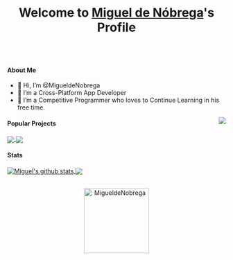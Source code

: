 <p align="center">
  <h1 align="center">Welcome to <a href="https://github.com/MigueldeNobrega">Miguel de Nóbrega</a>'s Profile</h1>
  <br></br>
</p>

#### About Me

<ul>
  <li>👋 Hi, I’m @MigueldeNobrega</li>
  <li>🙋 I’m a Cross-Platform App Developer</li>
  <li>🌱 I’m a Competitive Programmer who loves to Continue Learning in his free time.</li>
</ul>
<img align="right" src="https://media.giphy.com/media/M9gbBd9nbDrOTu1Mqx/giphy.gif">

#### Popular Projects
<a href="https://github.com/MigueldeNobrega/Futbol_Connection">
  <!-- Change the `github-readme-stats.anuraghazra1.vercel.app` to `github-readme-stats.vercel.app`  -->
  <img align="center" src="https://github-readme-stats.anuraghazra1.vercel.app/api/pin/?username=MigueldeNobrega&repo=Futbol_Connection&theme=onedark" />
</a>    
<a href="https://github.com/mrbluebird2/mrbluebird2.github.io">
  <!-- Change the `github-readme-stats.anuraghazra1.vercel.app` to `github-readme-stats.vercel.app`  -->
  <img align="center" src="https://github-readme-stats.anuraghazra1.vercel.app/api/pin/?username=MrBlueBird2&repo=mrbluebird2.github.io&theme=onedark"/>
</a>

#### Stats
<a href="https://github.com/anuraghazra/github-readme-stats">
  <img align="center" src="https://github-readme-stats.anuraghazra1.vercel.app/api?username=MigueldeNobrega&show_icons=true&include_all_commits=true&theme=onedark" alt="Miguel's github stats" />
</a>
<a href="https://github.com/anuraghazra/github-readme-stats">
  <!-- Change the `github-readme-stats.anuraghazra1.vercel.app` to `github-readme-stats.vercel.app`  -->
  <img align="center" src="https://github-readme-stats.anuraghazra1.vercel.app/api/top-langs/?username=MigueldeNobrega&layout=compact&theme=onedark" />
</a>
<br />
<br />
<p align="center">
  <img align="center" height="150em" src="https://github-readme-streak-stats.herokuapp.com/?user=MigueldeNobrega&theme=onedark" alt="MigueldeNobrega" />
</p>




